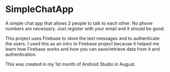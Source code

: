 # SimpleChatApp
A simple chat app that allows 2 people to talk to each other. No phone numbers are necessary. Just register with your email and it should be good.

This project uses Firebase to store the text messages and to authenticate the users. I used this as an intro to Firebase project because it helped me learn how Firebase works and how you can save/retrieve data from it and authentication.

This was created in my 1st month of Android Studio in August.
